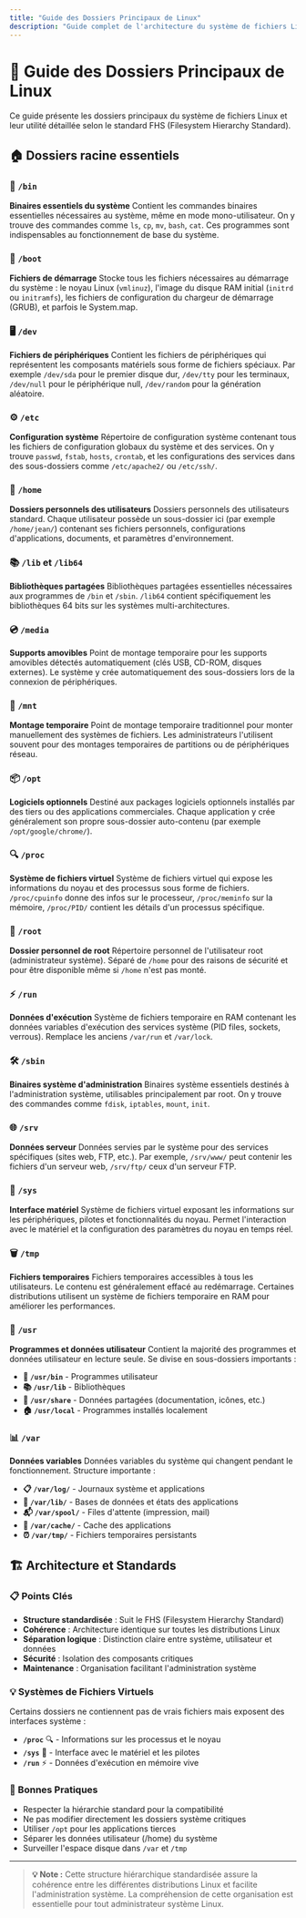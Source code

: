```yaml
---
title: "Guide des Dossiers Principaux de Linux"
description: "Guide complet de l'architecture du système de fichiers Linux avec une description détaillée de chaque dossier principal et de son utilité."
---
```


# 📁 Guide des Dossiers Principaux de Linux

Ce guide présente les dossiers principaux du système de fichiers Linux et leur utilité détaillée selon le standard FHS (Filesystem Hierarchy Standard).

## 🏠 Dossiers racine essentiels

### 🔧 `/bin`
**Binaires essentiels du système**
Contient les commandes binaires essentielles nécessaires au système, même en mode mono-utilisateur. On y trouve des commandes comme `ls`, `cp`, `mv`, `bash`, `cat`. Ces programmes sont indispensables au fonctionnement de base du système.

### 🚀 `/boot`
**Fichiers de démarrage**
Stocke tous les fichiers nécessaires au démarrage du système : le noyau Linux (`vmlinuz`), l'image du disque RAM initial (`initrd` ou `initramfs`), les fichiers de configuration du chargeur de démarrage (GRUB), et parfois le System.map.

### 🖥️ `/dev`
**Fichiers de périphériques**
Contient les fichiers de périphériques qui représentent les composants matériels sous forme de fichiers spéciaux. Par exemple `/dev/sda` pour le premier disque dur, `/dev/tty` pour les terminaux, `/dev/null` pour le périphérique null, `/dev/random` pour la génération aléatoire.

### ⚙️ `/etc`
**Configuration système**
Répertoire de configuration système contenant tous les fichiers de configuration globaux du système et des services. On y trouve `passwd`, `fstab`, `hosts`, `crontab`, et les configurations des services dans des sous-dossiers comme `/etc/apache2/` ou `/etc/ssh/`.

### 🏡 `/home`
**Dossiers personnels des utilisateurs**
Dossiers personnels des utilisateurs standard. Chaque utilisateur possède un sous-dossier ici (par exemple `/home/jean/`) contenant ses fichiers personnels, configurations d'applications, documents, et paramètres d'environnement.

### 📚 `/lib` et `/lib64`
**Bibliothèques partagées**
Bibliothèques partagées essentielles nécessaires aux programmes de `/bin` et `/sbin`. `/lib64` contient spécifiquement les bibliothèques 64 bits sur les systèmes multi-architectures.

### 💿 `/media`
**Supports amovibles**
Point de montage temporaire pour les supports amovibles détectés automatiquement (clés USB, CD-ROM, disques externes). Le système y crée automatiquement des sous-dossiers lors de la connexion de périphériques.

### 🔗 `/mnt`
**Montage temporaire**
Point de montage temporaire traditionnel pour monter manuellement des systèmes de fichiers. Les administrateurs l'utilisent souvent pour des montages temporaires de partitions ou de périphériques réseau.

### 📦 `/opt`
**Logiciels optionnels**
Destiné aux packages logiciels optionnels installés par des tiers ou des applications commerciales. Chaque application y crée généralement son propre sous-dossier auto-contenu (par exemple `/opt/google/chrome/`).

### 🔍 `/proc`
**Système de fichiers virtuel**
Système de fichiers virtuel qui expose les informations du noyau et des processus sous forme de fichiers. `/proc/cpuinfo` donne des infos sur le processeur, `/proc/meminfo` sur la mémoire, `/proc/PID/` contient les détails d'un processus spécifique.

### 👑 `/root`
**Dossier personnel de root**
Répertoire personnel de l'utilisateur root (administrateur système). Séparé de `/home` pour des raisons de sécurité et pour être disponible même si `/home` n'est pas monté.

### ⚡ `/run`
**Données d'exécution**
Système de fichiers temporaire en RAM contenant les données variables d'exécution des services système (PID files, sockets, verrous). Remplace les anciens `/var/run` et `/var/lock`.

### 🛠️ `/sbin`
**Binaires système d'administration**
Binaires système essentiels destinés à l'administration système, utilisables principalement par root. On y trouve des commandes comme `fdisk`, `iptables`, `mount`, `init`.

### 🌐 `/srv`
**Données serveur**
Données servies par le système pour des services spécifiques (sites web, FTP, etc.). Par exemple, `/srv/www/` peut contenir les fichiers d'un serveur web, `/srv/ftp/` ceux d'un serveur FTP.

### 🔌 `/sys`
**Interface matériel**
Système de fichiers virtuel exposant les informations sur les périphériques, pilotes et fonctionnalités du noyau. Permet l'interaction avec le matériel et la configuration des paramètres du noyau en temps réel.

### 🗑️ `/tmp`
**Fichiers temporaires**
Fichiers temporaires accessibles à tous les utilisateurs. Le contenu est généralement effacé au redémarrage. Certaines distributions utilisent un système de fichiers temporaire en RAM pour améliorer les performances.

### 👤 `/usr`
**Programmes et données utilisateur**
Contient la majorité des programmes et données utilisateur en lecture seule. Se divise en sous-dossiers importants :

- **📱 `/usr/bin`** - Programmes utilisateur
- **📚 `/usr/lib`** - Bibliothèques
- **📄 `/usr/share`** - Données partagées (documentation, icônes, etc.)
- **🏠 `/usr/local`** - Programmes installés localement

### 📊 `/var`
**Données variables**
Données variables du système qui changent pendant le fonctionnement. Structure importante :

- **📋 `/var/log/`** - Journaux système et applications
- **💾 `/var/lib/`** - Bases de données et états des applications
- **📬 `/var/spool/`** - Files d'attente (impression, mail)
- **🚀 `/var/cache/`** - Cache des applications
- **⏰ `/var/tmp/`** - Fichiers temporaires persistants

## 🏗️ Architecture et Standards

### 📋 Points Clés
- **Structure standardisée** : Suit le FHS (Filesystem Hierarchy Standard)
- **Cohérence** : Architecture identique sur toutes les distributions Linux
- **Séparation logique** : Distinction claire entre système, utilisateur et données
- **Sécurité** : Isolation des composants critiques
- **Maintenance** : Organisation facilitant l'administration système

### 💡 Systèmes de Fichiers Virtuels
Certains dossiers ne contiennent pas de vrais fichiers mais exposent des interfaces système :
- **`/proc`** 🔍 - Informations sur les processus et le noyau
- **`/sys`** 🔌 - Interface avec le matériel et les pilotes
- **`/run`** ⚡ - Données d'exécution en mémoire vive

### 🎯 Bonnes Pratiques
- Respecter la hiérarchie standard pour la compatibilité
- Ne pas modifier directement les dossiers système critiques
- Utiliser `/opt` pour les applications tierces
- Séparer les données utilisateur (/home) du système
- Surveiller l'espace disque dans `/var` et `/tmp`

---

> **💡 Note :** Cette structure hiérarchique standardisée assure la cohérence entre les différentes distributions Linux et facilite l'administration système. La compréhension de cette organisation est essentielle pour tout administrateur système Linux.